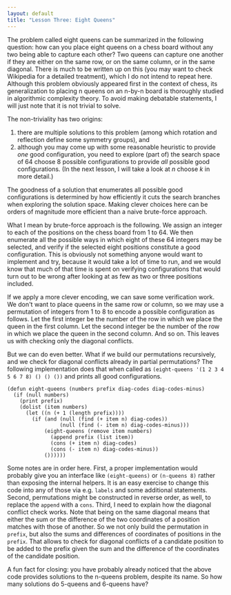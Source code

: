 ```yaml
---
layout: default
title: "Lesson Three: Eight Queens"
---
```

The problem called eight queens can be summarized in the following question: how can you place eight queens on a chess board without any two being able to capture each other? Two queens can capture one another if they are either on the same row, or on the same column, or in the same diagonal. There is much to be written up on this (you may want to check Wikipedia for a detailed treatment), which I do not intend to repeat here. Although this problem obviously appeared first in the context of chess, its generalization to placing n queens on an n-by-n board is thoroughly studied in algorithmic complexity theory. To avoid making debatable statements, I will just note that it is not trivial to solve.

The non-triviality has two origins:

1.  there are multiple solutions to this problem (among which rotation and reflection define some symmetry groups), and
1.  although you may come up with some reasonable heuristic to provide _one_ good configuration, you need to explore (part of) the search space of 64 choose 8 possible configurations to provide _all_ possible good configurations. (In the next lesson, I will take a look at _n_ choose _k_ in more detail.)

The goodness of a solution that enumerates all possible good configurations is determined by how efficiently it cuts the search branches when exploring the solution space. Making clever choices here can be orders of magnitude more efficient than a naive brute-force approach.

What I mean by brute-force approach is the following. We assign an integer to each of the positions on the chess board from 1 to 64. We then enumerate all the possible ways in which eight of these 64 integers may be selected, and verify if the selected eight positions constitute a good configuration. This is obviously not something anyone would want to implement and try, because it would take a lot of time to run, and we would know that much of that time is spent on verifying configurations that would turn out to be wrong after looking at as few as two or three positions included.

If we apply a more clever encoding, we can save some verification work. We don't want to place queens in the same row or column, so we may use a permutation of integers from 1 to 8 to encode a possible configuration as follows. Let the first integer be the number of the row in which we place the queen in the first column. Let the second integer be the number of the row in which we place the queen in the second column. And so on. This leaves us with checking only the diagonal conflicts.

But we can do even better. What if we build our permutations recursively, and we check for diagonal conflicts already in partial permutations? The following implementation does that when called as `(eight-queens '(1 2 3 4 5 6 7 8) () () ())` and prints all good configurations.

    (defun eight-queens (numbers prefix diag-codes diag-codes-minus)
      (if (null numbers)
        (print prefix)
        (dolist (item numbers)
          (let ((n (+ 1 (length prefix))))
            (if (and (null (find (+ item n) diag-codes))
                     (null (find (- item n) diag-codes-minus)))
                (eight-queens (remove item numbers)
                  (append prefix (list item))
                  (cons (+ item n) diag-codes)
                  (cons (- item n) diag-codes-minus))
                ()))))) 

Some notes are in order here. First, a proper implementation would probably give you an interface like `(eight-queens)` or `(n-queens 8)` rather than exposing the internal helpers. It is an easy exercise to change this code into any of those via e.g. `labels` and some additional statements. Second, permutations might be constructed in reverse order, as well, to replace the `append` with a `cons`. Third, I need to explain how the diagonal conflict check works. Note that being on the same diagonal means that either the sum or the difference of the two coordinates of a position matches with those of another. So we not only build the permutation in `prefix`, but also the sums and differences of coordinates of positions in the `prefix`. That allows to check for diagonal conflicts of a candidate position to be added to the prefix given the sum and the difference of the coordinates of the candidate position.

A fun fact for closing: you have probably already noticed that the above code provides solutions to the n-queens problem, despite its name. So how many solutions do 5-queens and 6-queens have?

